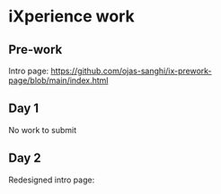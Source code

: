# iXperience work

## Pre-work  
Intro page: https://github.com/ojas-sanghi/ix-prework-page/blob/main/index.html

## Day 1  
No work to submit

## Day 2  
Redesigned intro page: 